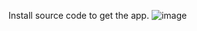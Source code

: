 Install source code to get the app.
![image](https://github.com/user-attachments/assets/97572c10-2b97-4f1e-8aef-a2f32fedf516)
